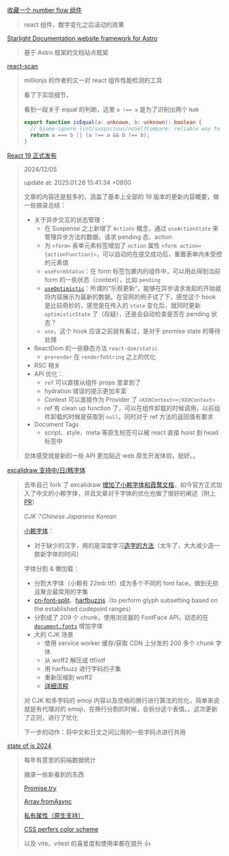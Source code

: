 [收藏一个 number flow 组件](https://number-flow.barvian.me/)

> react 组件，数字变化之后滚动的效果

[Starlight Documentation website framework for Astro](https://github.com/withastro/starlight)

> 基于 Astro 框架的文档站点框架

[react-scan](https://github.com/aidenybai/react-scan)

> millionjs 的作者的又一对 react 组件性能检测的工具
>
> 看了下实现细节，
>
> 看到一段关于 equal 的判断，这里 `a !== a` 是为了识别出两个 `NaN`
>
> ```typescript
> export function isEqual(a: unknown, b: unknown): boolean {
>   // biome-ignore lint/suspicious/noSelfCompare: reliable way to detect NaN values in JavaScript
>   return a === b || (a !== a && b !== b);
> }
> ```

[React 19 正式发布](https://react.dev/blog/2024/12/05/react-19)

> 2024/12/05
>
> update at: 2025.01.26 15:41:34 +0800
>
> 文章的内容还是挺多的，涵盖了基本上全部的 19 版本的更新内容概要，做一些摘录总结：
>
> - 关于异步交互的状态管理：
>   - 在 Suspense 之上新增了 `Actions` 概念，通过 `useActionState` 来管理异步方法的数据、请求 pending 态、action
>   - 为 `<form>` 表单元素标签增加了 `action` 属性 `<form action={actionFunction}>`，可以自动的在提交成功后，重置表单内未受控的元素值
>   - `useFormStatus`：在 form 标签包裹内的组件中，可以用此得到当前 form 的一些状态（context），比如 `pending`
>   - [`useOptimistic`](https://react.dev/reference/react/useOptimistic)：所谓的“乐观更新”，能够在异步请求发起的开始就将内容展示为最新的数据。在官网的例子试了下，感觉这个 hook 是比较奇妙的，感觉是在传入的 `state` 变化后，就同时更新 `optimisticState` 了（存疑），还是会自动检查是否在 pending 状态？
>   - `use`，这个 hook 应该之前就有看过，是对于 promise state 的等待处理
> - ReactDom 的一些静态方法 `react-dom/static`
>   - `prerender` 在 `renderToString` 之上的优化
> - RSC 相关
> - API 优化：
>   - `ref` 可以直接从组件 props 里拿到了
>   - hydration 错误的提示更加丰富
>   - Context 可以直接作为 Provider 了 `<XXXContext></XXXContext>`
>   - ref 有 clean up function 了，可以在组件卸载的时候调用，以前组件卸载的时候是获取到 `null`。同时对于 ref 方法的返回值有要求
> - Document Tags
>   - script、style、meta 等原生标签可以被 react 直接 hoist 到 head 标签中
>
> 总体感受就是新的一些 API 更加贴近 web 原生开发体验，挺好。。

[excalidraw 支持中/日/韩字体](https://plus.excalidraw.com/blog/adding-hand-drawn-font-for-chinese-japanese-korean)

> 去年自己 fork 了 excalidraw [增加了小赖字体和霞鹜文楷](https://github.com/CoyoteWaltz/MarkdownNotes/blob/master/12project/excalidraw_with_font/index.md)，如今官方正式加入了中文的小赖字体，并且文章对于字体的优化也做了很好的阐述（附上 [PR](https://github.com/excalidraw/excalidraw/pull/8530)）
>
> _CJK？Chinese Japanese Korean_
>
> [小赖字体](https://github.com/lxgw/kose-font)：
>
> - 对于缺少的汉字，用的是深度学习[造字的方法](https://cjkfonts.io/blog/cjkfonts_allseto)（太牛了，大大减少造一款新字体的时间）
>
> 字体分割 & 懒加载：
>
> - 分割大字体（小赖有 22mb ttf）成为多个不同的 font face，做到无损且聚合最常用的字集
> - [cn-font-split](https://github.com/KonghaYao/cn-font-split)、[harfbuzzjs](https://github.com/harfbuzz/harfbuzzjs)（to perform glyph subsetting based on the established codepoint ranges）
> - 分割成了 209 个 chunk，使用浏览器的 FontFace API，动态的在 [`document.fonts`](https://developer.mozilla.org/en-US/docs/Web/API/Document/fonts) 增加字体
> - 大的 CJK 场景
>   - 使用 service worker 缓存/获取 CDN 上分发的 200 多个 chunk 字体
>   - 从 woff2 解压成 ttf/otf
>   - 用 harfbuzz 进行字码的子集
>   - 重新压缩到 woff2
>   - [详细流程](https://link.excalidraw.com/readonly/8FvNqNc1JwFYLEO1TX2e)
>
> 对 CJK 和多字码的 emoji 内容以及空格的换行进行算法的优化，简单来说就是有代理对的 emoji，在换行分割的时候，会拆分这个表情。。这次更新了正则，进行了优化
>
> 下一步的动作：将中文和日文之间公用的一些字码点进行共用

[state of js 2024](https://2024.stateofjs.com/en-US/features/)

> 每年有意思的前端数据统计
>
> 摘录一些新看到的东西
>
> [Promise.try](https://developer.mozilla.org/en-US/docs/Web/JavaScript/Reference/Global_Objects/Promise/try)
>
> [Array.fromAsync](https://developer.mozilla.org/en-US/docs/Web/JavaScript/Reference/Global_Objects/Array/fromAsync)
>
> [私有属性（原生支持）](https://developer.mozilla.org/en-US/docs/Web/JavaScript/Reference/Classes/Private_properties)
>
> [CSS perfers color scheme](https://developer.mozilla.org/zh-CN/docs/Web/CSS/@media/prefers-color-scheme)
>
> 以及 vite、vitest 的喜爱度和使用率都在提升 👍
